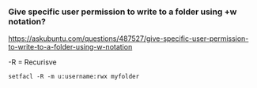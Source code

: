 
### Give specific user permission to write to a folder using +w notation?

https://askubuntu.com/questions/487527/give-specific-user-permission-to-write-to-a-folder-using-w-notation

-R = Recurisve 
```
setfacl -R -m u:username:rwx myfolder
```


